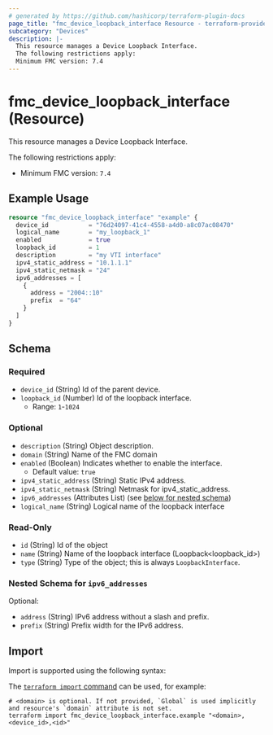```yaml
---
# generated by https://github.com/hashicorp/terraform-plugin-docs
page_title: "fmc_device_loopback_interface Resource - terraform-provider-fmc"
subcategory: "Devices"
description: |-
  This resource manages a Device Loopback Interface.
  The following restrictions apply:
  Minimum FMC version: 7.4
---
```


# fmc_device_loopback_interface (Resource)

This resource manages a Device Loopback Interface.

The following restrictions apply:
  - Minimum FMC version: `7.4`

## Example Usage

```terraform
resource "fmc_device_loopback_interface" "example" {
  device_id           = "76d24097-41c4-4558-a4d0-a8c07ac08470"
  logical_name        = "my_loopback_1"
  enabled             = true
  loopback_id         = 1
  description         = "my VTI interface"
  ipv4_static_address = "10.1.1.1"
  ipv4_static_netmask = "24"
  ipv6_addresses = [
    {
      address = "2004::10"
      prefix  = "64"
    }
  ]
}
```

<!-- schema generated by tfplugindocs -->
## Schema

### Required

- `device_id` (String) Id of the parent device.
- `loopback_id` (Number) Id of the loopback interface.
  - Range: `1`-`1024`

### Optional

- `description` (String) Object description.
- `domain` (String) Name of the FMC domain
- `enabled` (Boolean) Indicates whether to enable the interface.
  - Default value: `true`
- `ipv4_static_address` (String) Static IPv4 address.
- `ipv4_static_netmask` (String) Netmask for ipv4_static_address.
- `ipv6_addresses` (Attributes List) (see [below for nested schema](#nestedatt--ipv6_addresses))
- `logical_name` (String) Logical name of the loopback interface

### Read-Only

- `id` (String) Id of the object
- `name` (String) Name of the loopback interface (Loopback<loopback_id>)
- `type` (String) Type of the object; this is always `LoopbackInterface`.

<a id="nestedatt--ipv6_addresses"></a>
### Nested Schema for `ipv6_addresses`

Optional:

- `address` (String) IPv6 address without a slash and prefix.
- `prefix` (String) Prefix width for the IPv6 address.

## Import

Import is supported using the following syntax:

The [`terraform import` command](https://developer.hashicorp.com/terraform/cli/commands/import) can be used, for example:

```shell
# <domain> is optional. If not provided, `Global` is used implicitly and resource's `domain` attribute is not set.
terraform import fmc_device_loopback_interface.example "<domain>,<device_id>,<id>"
```
